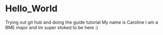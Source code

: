# Hello_World
Trying out git hub and doing the guide tutorial 
My name is Caroline I am a BME major and Im super stoked to be here :) 
